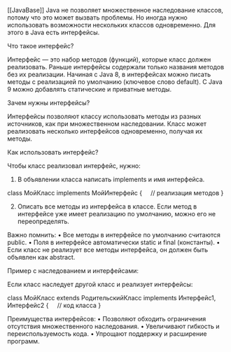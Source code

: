 [[JavaBase]]
Java не позволяет множественное наследование классов, потому что это может вызвать проблемы. Но иногда нужно использовать возможности нескольких классов одновременно. Для этого в Java есть интерфейсы.

Что такое интерфейс?

Интерфейс — это набор методов (функций), которые класс должен реализовать. Раньше интерфейсы содержали только названия методов без их реализации. Начиная с Java 8, в интерфейсах можно писать методы с реализацией по умолчанию (ключевое слово default). С Java 9 можно добавлять статические и приватные методы.

Зачем нужны интерфейсы?

Интерфейсы позволяют классу использовать методы из разных источников, как при множественном наследовании. Класс может реализовать несколько интерфейсов одновременно, получая их методы.

Как использовать интерфейс?

Чтобы класс реализовал интерфейс, нужно:
1. В объявлении класса написать implements и имя интерфейса.

class МойКласс implements МойИнтерфейс {
    // реализация методов
}

2. Описать все методы из интерфейса в классе. Если метод в интерфейсе уже имеет реализацию по умолчанию, можно его не переопределять.

Важно помнить:
• Все методы в интерфейсе по умолчанию считаются public.
• Поля в интерфейсе автоматически static и final (константы).
• Если класс не реализует все методы интерфейса, он должен быть объявлен как abstract.

Пример с наследованием и интерфейсами:

Если класс наследует другой класс и реализует интерфейсы:

class МойКласс extends РодительскийКласс implements Интерфейс1, Интерфейс2 {
    // код класса
}

Преимущества интерфейсов:
• Позволяют обходить ограничения отсутствия множественного наследования.
• Увеличивают гибкость и переиспользуемость кода.
• Упрощают поддержку и расширение программ.